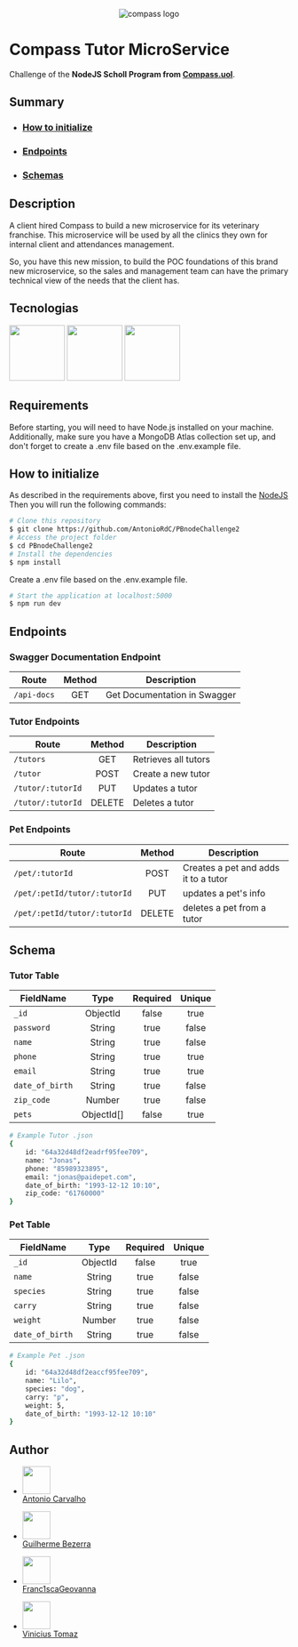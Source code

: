 <p align="center">
  <img alt="compass logo" src="https://user-images.githubusercontent.com/65569815/176964539-fe858838-0d07-418e-9220-b6d94461ecee.png" />
</p>

# Compass Tutor MicroService

Challenge of the **NodeJS Scholl Program from [Compass.uol](https://compass.uol/)**.

## Summary

- ### [How to initialize](#-como-inicializar)
- ### [Endpoints](#-endpoints)
- ### [Schemas](#-schemas)

## Description

A client hired Compass to build a new microservice for its veterinary franchise. This microservice will be used by all the clinics they own for internal client and attendances management.

So, you have this new mission, to build the POC foundations of this brand new microservice, so the sales and management team can have the primary technical view of the needs that the client has.

## Tecnologias

<p>
  <img src="https://user-images.githubusercontent.com/65569815/182266557-f2d0c589-fe31-4d65-b867-cb40385066a0.svg" width="100">
  <img src="https://user-images.githubusercontent.com/65569815/182253645-6966537e-18ed-4c47-974b-22510cc3d834.png" width="100">
  <img src="https://github.com/Grupo6-Codeless/PB-nodechallenger03/assets/70348917/4336366a-175b-4f10-aa0b-d40fa80dd044" width="100">
</p>

## Requirements

Before starting, you will need to have Node.js installed on your machine. Additionally, make sure you have a MongoDB Atlas collection set up, and don't forget to create a .env file based on the .env.example file.

## How to initialize

As described in the requirements above, first you need to install the [NodeJS](https://nodejs.org/en/)
<br/>
Then you will run the following commands:

```bash
# Clone this repository
$ git clone https://github.com/AntonioRdC/PBnodeChallenge2
# Access the project folder
$ cd PBnodeChallenge2
# Install the dependencies
$ npm install
```

Create a .env file based on the .env.example file.

```bash
# Start the application at localhost:5000
$ npm run dev
```

## Endpoints

### Swagger Documentation Endpoint

| Route       | Method | Description                  |
| ----------- | :----: | ---------------------------- |
| `/api-docs` |  GET   | Get Documentation in Swagger |

### Tutor Endpoints

| Route             | Method | Description          |
| ----------------- | :----: | -------------------- |
| `/tutors`         |  GET   | Retrieves all tutors |
| `/tutor`          |  POST  | Create a new tutor   |
| `/tutor/:tutorId` |  PUT   | Updates a tutor      |
| `/tutor/:tutorId` | DELETE | Deletes a tutor      |

### Pet Endpoints

| Route                        | Method | Description                          |
| ---------------------------- | :----: | ------------------------------------ |
| `/pet/:tutorId`              |  POST  | Creates a pet and adds it to a tutor |
| `/pet/:petId/tutor/:tutorId` |  PUT   | updates a pet's info                 |
| `/pet/:petId/tutor/:tutorId` | DELETE | deletes a pet from a tutor           |

## Schema

### Tutor Table

| FieldName       |    Type    | Required | Unique |
| --------------- | :--------: | :------: | :----: |
| `_id`           |  ObjectId  |  false   |  true  |
| `password`      |   String   |   true   | false  |
| `name`          |   String   |   true   | false  |
| `phone`         |   String   |   true   |  true  |
| `email`         |   String   |   true   |  true  |
| `date_of_birth` |   String   |   true   | false  |
| `zip_code`      |   Number   |   true   | false  |
| `pets`          | ObjectId[] |  false   |  true  |

```bash
# Example Tutor .json
{
    id: "64a32d48df2eadrf95fee709",
    name: "Jonas",
    phone: "85989323895",
    email: "jonas@paidepet.com",
    date_of_birth: "1993-12-12 10:10",
    zip_code: "61760000"
}
```

### Pet Table

| FieldName       |   Type   | Required | Unique |
| --------------- | :------: | :------: | :----: |
| `_id`           | ObjectId |  false   |  true  |
| `name`          |  String  |   true   | false  |
| `species`       |  String  |   true   | false  |
| `carry`         |  String  |   true   | false  |
| `weight`        |  Number  |   true   | false  |
| `date_of_birth` |  String  |   true   | false  |

```bash
# Example Pet .json
{
    id: "64a32d48df2eaccf95fee709",
    name: "Lilo",
    species: "dog",
    carry: "p",
    weight: 5,
    date_of_birth: "1993-12-12 10:10"
}
```

## Author
* <img src="https://avatars.githubusercontent.com/AntonioRdC" width=50><br>
  [Antonio Carvalho](https://github.com/AntonioRdC)

* <img src="https://avatars.githubusercontent.com/Guilgb" width=50><br>
  [Guilherme Bezerra](https://github.com/Guilgb)

* <img src="https://avatars.githubusercontent.com/Franc1scaGeovanna" width=50><br>
  [Franc1scaGeovanna](https://github.com/Franc1scaGeovanna)

* <img src="https://avatars.githubusercontent.com/tomazvinicius" width=50><br>
  [Vinicius Tomaz](https://github.com/tomazvinicius)
